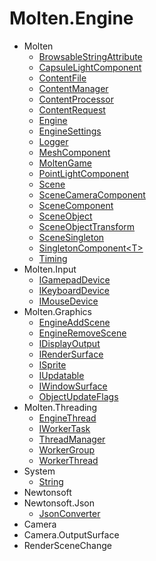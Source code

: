 ﻿# Molten.Engine  
* Molten  
    *  [BrowsableStringAttribute](docs/Molten.Engine/Molten/BrowsableStringAttribute.md)  
    *  [CapsuleLightComponent](docs/Molten.Engine/Molten/CapsuleLightComponent.md)  
    *  [ContentFile](docs/Molten.Engine/Molten/ContentFile.md)  
    *  [ContentManager](docs/Molten.Engine/Molten/ContentManager.md)  
    *  [ContentProcessor](docs/Molten.Engine/Molten/ContentProcessor.md)  
    *  [ContentRequest](docs/Molten.Engine/Molten/ContentRequest.md)  
    *  [Engine](docs/Molten.Engine/Molten/Engine.md)  
    *  [EngineSettings](docs/Molten.Engine/Molten/EngineSettings.md)  
    *  [Logger](docs/Molten.Engine/Molten/Logger.md)  
    *  [MeshComponent](docs/Molten.Engine/Molten/MeshComponent.md)  
    *  [MoltenGame](docs/Molten.Engine/Molten/MoltenGame.md)  
    *  [PointLightComponent](docs/Molten.Engine/Molten/PointLightComponent.md)  
    *  [Scene](docs/Molten.Engine/Molten/Scene.md)  
    *  [SceneCameraComponent](docs/Molten.Engine/Molten/SceneCameraComponent.md)  
    *  [SceneComponent](docs/Molten.Engine/Molten/SceneComponent.md)  
    *  [SceneObject](docs/Molten.Engine/Molten/SceneObject.md)  
    *  [SceneObjectTransform](docs/Molten.Engine/Molten/SceneObjectTransform.md)  
    *  [SceneSingleton](docs/Molten.Engine/Molten/SceneSingleton.md)  
    *  [SingletonComponent&lt;T&gt;](docs/Molten.Engine/Molten/SingletonComponent_T_.md)  
    *  [Timing](docs/Molten.Engine/Molten/Timing.md)  
* Molten.Input  
    *  [IGamepadDevice](docs/Molten.Engine/Molten/Input/IGamepadDevice.md)  
    *  [IKeyboardDevice](docs/Molten.Engine/Molten/Input/IKeyboardDevice.md)  
    *  [IMouseDevice](docs/Molten.Engine/Molten/Input/IMouseDevice.md)  
* Molten.Graphics  
    *  [EngineAddScene](docs/Molten.Engine/Molten/Graphics/EngineAddScene.md)  
    *  [EngineRemoveScene](docs/Molten.Engine/Molten/Graphics/EngineRemoveScene.md)  
    *  [IDisplayOutput](docs/Molten.Engine/Molten/Graphics/IDisplayOutput.md)  
    *  [IRenderSurface](docs/Molten.Engine/Molten/Graphics/IRenderSurface.md)  
    *  [ISprite](docs/Molten.Engine/Molten/Graphics/ISprite.md)  
    *  [IUpdatable](docs/Molten.Engine/Molten/Graphics/IUpdatable.md)  
    *  [IWindowSurface](docs/Molten.Engine/Molten/Graphics/IWindowSurface.md)  
    *  [ObjectUpdateFlags](docs/Molten.Engine/Molten/Graphics/ObjectUpdateFlags.md)  
* Molten.Threading  
    *  [EngineThread](docs/Molten.Engine/Molten/Threading/EngineThread.md)  
    *  [IWorkerTask](docs/Molten.Engine/Molten/Threading/IWorkerTask.md)  
    *  [ThreadManager](docs/Molten.Engine/Molten/Threading/ThreadManager.md)  
    *  [WorkerGroup](docs/Molten.Engine/Molten/Threading/WorkerGroup.md)  
    *  [WorkerThread](docs/Molten.Engine/Molten/Threading/WorkerThread.md)  
* System  
    *  [String](docs/Molten.Engine/System/String.md)  
* Newtonsoft  
* Newtonsoft.Json  
    *  [JsonConverter](docs/Molten.Engine/Newtonsoft/Json/JsonConverter.md)  
* Camera  
* Camera.OutputSurface  
* RenderSceneChange